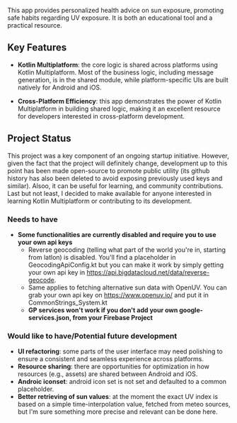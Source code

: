 This app provides personalized health advice on sun exposure, promoting safe habits regarding UV exposure. It is both an educational tool and a practical resource.

## Key Features
- **Kotlin Multiplatform**: the core logic is shared across platforms using Kotlin Multiplatform. Most of the business logic, including message generation, is in the shared module, while platform-specific UIs are built natively for Android and iOS.
  
- **Cross-Platform Efficiency**: this app demonstrates the power of Kotlin Multiplatform in building shared logic, making it an excellent resource for developers interested in cross-platform development.

## Project Status
This project was a key component of an ongoing startup initiative. However, given the fact that the project will definitely change, development up to this point has been made open-source to promote public utility (its github history has also been deleted to avoid exposing previously used keys and similar). Alsoo, it can be useful for learning, and community contributions. Last but not least, I decided to make available for anyone interested in learning Kotlin Multiplatform or contributing to its development.

### Needs to have
- **Some functionalities are currently disabled and require you to use your own api keys**
  - Reverse geocoding (telling what part of the world you're in, starting from latlon) is disabled. You'll find a placeholder in GeocodingApiConfig.kt but you can make it work by simply getting your own api key in https://api.bigdatacloud.net/data/reverse-geocode.
  - Same applies to fetching alternative sun data with OpenUV. You can grab your own api key on https://www.openuv.io/ and put it in CommonStrings_System.kt
  - **GP services won't work if you don't add your own google-services.json, from your Firebase Project**

### Would like to have/Potential future development
- **UI refactoring**: some parts of the user interface may need polishing to ensure a consistent and seamless experience across platforms.
- **Resource sharing**: there are opportunities for optimization in how resources (e.g., assets) are shared between Android and iOS.
- **Androic iconset**: android icon set is not set and defaulted to a common placeholder.
- **Better retrieving of sun values**: at the moment the exact UV index is based on a simple time-interpolation value, fetched from meteo sources, but I'm sure something more precise and relevant can be done here.
